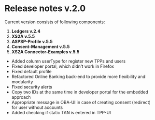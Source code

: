 # Release notes v.2.0

Current version consists of following components:
1. **Ledgers v.2.4**
2. **XS2A v.5.5**
3. **ASPSP-Profile v.5.5**
4. **Consent-Management v.5.5**
4. **XS2A Connector-Examples v.5.5**
 
- Added column userType for register new TPPs and users
- Fixed developer portal, which didn't work in Firefox
- Fixed default profile
- Refactored Online Banking back-end to provide more flexibility and modularity
- Fixed security alerts
- Copy two IDs at the same time in developer portal for the embedded approach
- Appropriate message in OBA-UI in case of creating consent (redirect) for user without accounts
- Added checking if static TAN is entered in TPP-UI
